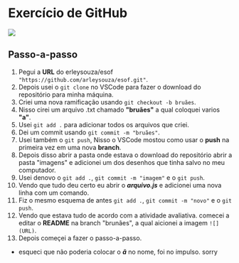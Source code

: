 # Exercício de GitHub

![](https://github.com/arleysouza/esof/blob/bruães/imagens/Desenho_Bardo.png)

## Passo-a-passo
1. Pegui a __URL__ do erleysouza/esof ``"https://github.com/arleysouza/esof.git"``.
2. Depois usei o ``git clone`` no VSCode para fazer o download do repositório para minha máquina.
3. Criei uma nova ramificação usando ``git checkout -b bruães``.
4. Nisso cirei um arquivo .txt chamado **"bruães"** a qual coloquei varios **"a"**.
5. Usei ``git add .`` para adicionar todos os arquivos que criei.
6. Dei um commit usando ``git commit -m "bruães"``.
7. Usei também o ``git push``, Nisso o VSCode mostou como usar o **push** na primeira vez em uma nova **branch**.
8. Depois disso abrir a pasta onde estava o download do repositório abrir a pasta "imagens" e adicionei um dos desenhos que tinha salvo no meu computador.
9. Usei denovo o ``git add .``, ``git commit -m "imagem"`` e o ``git push``.
10. Vendo que tudo deu certo eu abrir o _**arquivo.js**_ e adicionei uma nova linha com um comando.
11. Fiz o mesmo esquema de antes ``git add .``, ``git commit -m "novo"`` e o ``git push``.
12. Vendo que estava tudo de acordo com a atividade avaliativa. comecei a editar o **README** na branch "brunães", a qual aicionei a imagem ``![](URL)``.
13. Depois começei a fazer o passo-a-passo.



* esqueci que não poderia colocar o _**ã**_ no nome, foi no impulso. sorry
